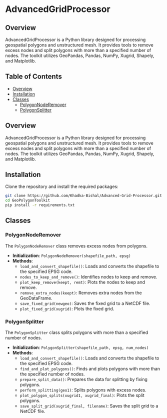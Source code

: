 # AdvancedGridProcessor

## Overview

AdvancedGridProcessor is a Python library designed for processing geospatial polygons and unstructured mesh. It provides tools to remove excess nodes and split polygons with more than a specified number of nodes. The toolkit utilizes GeoPandas, Pandas, NumPy, Xugrid, Shapely, and Matplotlib.

## Table of Contents

- [Overview](#overview)
- [Installation](#installation)
- [Classes](#classes)
  - [PolygonNodeRemover](#polygonnoderemover)
  - [PolygonSplitter](#polygonsplitter)

## Overview

AdvancedGridProcessor is a Python library designed for processing geospatial polygons and unstructured mesh. It provides tools to remove excess nodes and split polygons with more than a specified number of nodes. The toolkit utilizes GeoPandas, Pandas, NumPy, Xugrid, Shapely, and Matplotlib.

## Installation

Clone the repository and install the required packages:

```bash
git clone https://github.com/Khadka-Bishal/Advanced-Grid-Processor.git
cd GeoPolygonToolkit
pip install -r requirements.txt

```

## Classes

### PolygonNodeRemover

The `PolygonNodeRemover` class removes excess nodes from polygons.

- **Initialization**: `PolygonNodeRemover(shapefile_path, epsg)`
- **Methods**:
  - `load_and_convert_shapefile()`: Loads and converts the shapefile to the specified EPSG code.
  - `nodes_to_keep_and_remove()`: Identifies nodes to keep and remove.
  - `plot_keep_remove(keept, remt)`: Plots the nodes to keep and remove.
  - `remove_extra_nodes(keept)`: Removes extra nodes from the GeoDataFrame.
  - `save_fixed_grid(newgeo)`: Saves the fixed grid to a NetCDF file.
  - `plot_fixed_grid(xugrid)`: Plots the fixed grid.

### PolygonSplitter

The `PolygonSplitter` class splits polygons with more than a specified number of nodes.

- **Initialization**: `PolygonSplitter(shapefile_path, epsg, num_nodes)`
- **Methods**:
  - `load_and_convert_shapefile()`: Loads and converts the shapefile to the specified EPSG code.
  - `find_and_plot_polygons()`: Finds and plots polygons with more than the specified number of nodes.
  - `prepare_split_data()`: Prepares the data for splitting by fixing polygons.
  - `perform_splitting(geo1)`: Splits polygons with excess nodes.
  - `plot_polygon_splits(xugrid1, xugrid_final)`: Plots the split polygons.
  - `save_split_grid(xugrid_final, filename)`: Saves the split grid to a NetCDF file.
